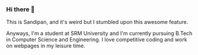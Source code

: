 ### Hi there 👋

This is Sandipan, and it's weird but I stumbled upon this awesome feature. 

Anyways, I'm a student at SRM University and I'm currently pursuing B.Tech in Computer Science and Engineering. I love competitive coding and work on webpages in my leisure time.
